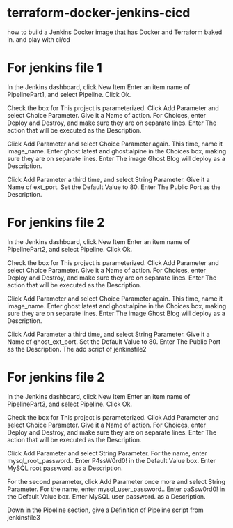 # terraform-docker-jenkins-cicd
how to build a Jenkins Docker image that has Docker and Terraform baked in. and play with ci/cd

For jenkins file 1
====================================

In the Jenkins dashboard, click New Item Enter an item name of PipelinePart1, and select Pipeline. Click Ok.

Check the box for This project is parameterized. Click Add Parameter and select Choice Parameter. Give it a Name of action. For Choices, enter Deploy and Destroy, and make sure they are on separate lines. Enter The action that will be executed as the Description.

Click Add Parameter and select Choice Parameter again. This time, name it image_name. Enter ghost:latest and ghost:alpine in the Choices box, making sure they are on separate lines. Enter The image Ghost Blog will deploy as a Description.

Click Add Parameter a third time, and select String Parameter. Give it a Name of ext_port. Set the Default Value to 80. Enter The Public Port as the Description.


For jenkins file 2
====================================

In the Jenkins dashboard, click New Item Enter an item name of PipelinePart2, and select Pipeline. Click Ok.

Check the box for This project is parameterized. Click Add Parameter and select Choice Parameter. Give it a Name of action. For Choices, enter Deploy and Destroy, and make sure they are on separate lines. Enter The action that will be executed as the Description.

Click Add Parameter and select Choice Parameter again. This time, name it image_name. Enter ghost:latest and ghost:alpine in the Choices box, making sure they are on separate lines. Enter The image Ghost Blog will deploy as a Description.

Click Add Parameter a third time, and select String Parameter. Give it a Name of ghost_ext_port. Set the Default Value to 80. Enter The Public Port as the Description.
The add script of jenkinsfile2

For jenkins file 2
====================================
In the Jenkins dashboard, click New Item Enter an item name of PipelinePart3, and select Pipeline. Click Ok.

Check the box for This project is parameterized. Click Add Parameter and select Choice Parameter. Give it a Name of action. For Choices, enter Deploy and Destroy, and make sure they are on separate lines. Enter The action that will be executed as the Description.

Click Add Parameter and select String Parameter. For the name, enter mysql_root_password.. Enter P4ssW0rd0! in the Default Value box. Enter MySQL root password. as a Description.

For the second parameter, click Add Parameter once more and select String Parameter. For the name, enter mysql_user_password.. Enter paSsw0rd0! in the Default Value box. Enter MySQL user password. as a Description.

Down in the Pipeline section, give a Definition of Pipeline script from jenkinsfile3
